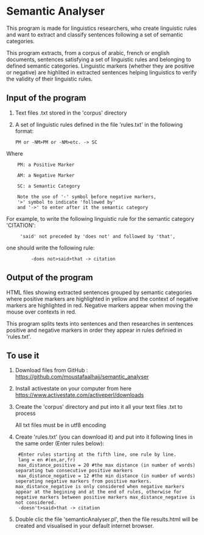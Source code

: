 # Semantic Analyser
This program is made for linguistics researchers, who create linguistic rules and want to extract and classify sentences following a set of semantic categories.

This program extracts, from a corpus of arabic, french or english documents, sentences satisfying a set of linguistic rules and belonging to defined semantic categories. Linguistic markers (whether they are positive or negative) are highlited in extracted sentences helping linguistics to verify the validity of their linguistic rules. 

## Input of the program

   1. Text files .txt stored in the 'corpus' directory

   2. A set of linguistic rules defined in the file 'rules.txt' in the following format:

          PM or -NM>PM or -NM>etc. -> SC

Where 

        PM: a Positive Marker

        AM: a Negative Marker

        SC: a Semantic Category

        Note the use of '-' symbol before negative markers,
        '>' symbol to indicate 'followed by' 
        and '->' to enter after it the semantic category
       
For example, to write the following linguistic rule for the semantic category 'CITATION':
     
         'said' not preceded by 'does not' and followed by 'that',

one should write the following rule: 
      
             -does not>said>that -> citation

## Output of the program

HTML files showing extracted sentences grouped by semantic categories where positive markers are highlighted in yellow and the context of negative markers are highlighted in red. Negative markers appear when moving the mouse over contexts in red.

This program splits texts into sentences and then researches in sentences positive and negative markers in order they appear in rules definied in 'rules.txt'.

## To use it

   1. Download files from GitHub : https://github.com/moustafaalhajj/semantic_analyser

   2. Install activestate on your computer from here https://www.activestate.com/activeperl/downloads

   3. Create the 'corpus' directory and put into it all your text files .txt to process

       All txt files must be in utf8 encoding

   4. Create 'rules.txt' (you can download it) and put into it following lines in the same order (Enter rules below): 

           #Enter rules starting at the fifth line, one rule by line.
           lang = en #(en,ar,fr)
           max_distance_positive = 20 #the max distance (in number of words) separating two consecutive positive markers
           max_distance_negative = 12 #the min distance (in number of words) seperating negative markers from positive markers. max_distance_negative is only considered when negative markers appear at the begining and at the end of rules, otherwise for negative markers between positive markers max_distance_negative is not considered.
           -doesn't>said>that -> citation

   5. Double clic the file 'semanticAnalyser.pl', then the file results.html will be created and visualised in your default internet browser.
